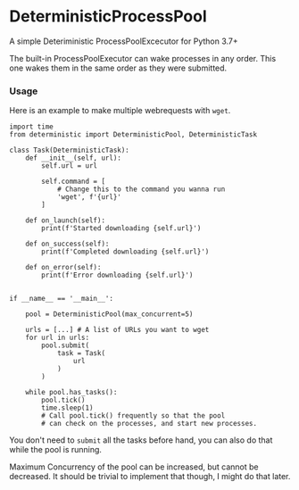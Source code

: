 # DeterministicProcessPool
A simple Deteriministic ProcessPoolExcecutor for Python 3.7+

The built-in ProcessPoolExecutor can wake processes in any order.
This one wakes them in the same order as they were submitted.

### Usage
Here is an example to make multiple webrequests with `wget`.

```Python3
import time
from deterministic import DeterministicPool, DeterministicTask

class Task(DeterministicTask):
    def __init__(self, url):
        self.url = url

        self.command = [
            # Change this to the command you wanna run
            'wget', f'{url}'
        ]
    
    def on_launch(self):
        print(f'Started downloading {self.url}')

    def on_success(self):
        print(f'Completed downloading {self.url}')

    def on_error(self):
        print(f'Error downloading {self.url}')


if __name__ == '__main__':

    pool = DeterministicPool(max_concurrent=5)

    urls = [...] # A list of URLs you want to wget
    for url in urls:
        pool.submit(
            task = Task(
                url
            )
        )

    while pool.has_tasks():
        pool.tick()
        time.sleep(1)
        # Call pool.tick() frequently so that the pool
        # can check on the processes, and start new processes.
```

You don't need to `submit` all the tasks before hand,
you can also do that while the pool is running.

Maximum Concurrency of the pool can be increased, but cannot be decreased.
It should be trivial to implement that though, I might do that later.
